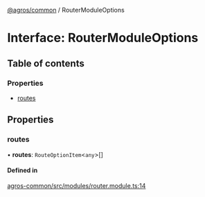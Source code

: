 [@agros/common](../index.md) / RouterModuleOptions

# Interface: RouterModuleOptions

## Table of contents

### Properties

- [routes](RouterModuleOptions.md#routes)

## Properties

### <a id="routes" name="routes"></a> routes

• **routes**: `RouteOptionItem`<`any`\>[]

#### Defined in

[agros-common/src/modules/router.module.ts:14](https://github.com/agrosjs/agros/blob/ca7943c/packages/agros-common/src/modules/router.module.ts#L14)
